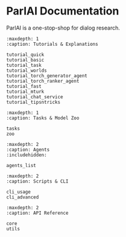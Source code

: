 # ParlAI Documentation

ParlAI is a one-stop-shop for dialog research.

```{toctree}
:maxdepth: 1
:caption: Tutorials & Explanations

tutorial_quick
tutorial_basic
tutorial_task
tutorial_worlds
tutorial_torch_generator_agent
tutorial_torch_ranker_agent
tutorial_fast
tutorial_mturk
tutorial_chat_service
tutorial_tipsntricks
```

```{toctree}
:maxdepth: 1
:caption: Tasks & Model Zoo

tasks
zoo
```

```{toctree}
:maxdepth: 2
:caption: Agents
:includehidden:

agents_list
```

```{toctree}
:maxdepth: 2
:caption: Scripts & CLI

cli_usage
cli_advanced
```

```{toctree}
:maxdepth: 2
:caption: API Reference

core
utils
```
